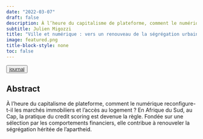 ```yaml
---
date: "2022-03-07"
draft: false
description: À l’heure du capitalisme de plateforme, comment le numérique reconfigure-t-il les marchés immobiliers et l’accès au logement ? En Afrique du Sud, au Cap, la pratique du credit scoring est devenue la règle. Fondée sur une sélection par les comportements financiers, elle contribue à renouveler la ségrégation héritée de l’apartheid.
subtitle: Julien Migozzi
title: "Ville et numérique : vers un renouveau de la ségrégation urbaine au Cap ?"
image: featured.png
title-block-style: none
toc: false
---
```



<button type="button" class="btn btn-outline-success"><a href="https://metropolitiques.eu/Ville-et-numerique-vers-un-renouveau-de-la-segregation-urbaine-au-Cap.html">journal</a></button>

## Abstract

À l’heure du capitalisme de plateforme, comment le numérique reconfigure-t-il les marchés immobiliers et l’accès au logement ? En Afrique du Sud, au Cap, la pratique du credit scoring est devenue la règle. Fondée sur une sélection par les comportements financiers, elle contribue à renouveler la ségrégation héritée de l’apartheid.

